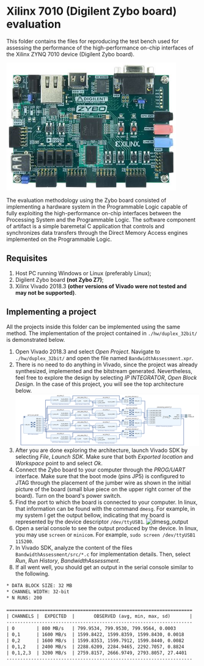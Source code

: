 # Xilinx 7010 (Digilent Zybo board) evaluation

This folder contains the files for reproducing the test bench used for assessing the performance of the high-performance on-chip interfaces of the Xilinx ZYNQ 7010 device (Digilent Zybo board).

![zybo_board](img/zybo.jpg "Digilent Zybo board")

The evaluation methodology using the Zybo board consisted of implementing a hardware system in the Programmable Logic capable of fully exploiting the high-performance on-chip interfaces between the Processing System and the Programmable Logic. The software component of artifact is a simple baremetal C application that controls and synchronizes data transfers through the Direct Memory Access engines implemented on the Programmable Logic.

## Requisites

1. Host PC running Windows or Linux (preferably Linux);
2. Digilent Zybo board **(not Zybo Z7)**;
3. Xilinx Vivado 2018.3 **(other versions of Vivado were not tested and may not be supported)**.

## Implementing a project

All the projects inside this folder can be implemented using the same method. The implementation of the project contained in `./hw/duplex_32bit/` is demonstrated below.

1. Open Vivado 2018.3 and select *Open Project*. Navigate to `./hw/duplex_32bit/` and open the file named `BandwidthAssessment.xpr`.
2. There is no need to do anything in Vivado, since the project was already synthesized, implemented and the bitstream generated. Nevertheless, feel free to explore the design by selecting *IP INTEGRATOR*, *Open Block Design*. In the case of this project, you will see the top architecture below.
![top_arch](img/top_arch.png "Top architecture")
3. After you are done exploring the architecture, launch Vivado SDK by selecting *File*, *Launch SDK*. Make sure that both *Exported location* and *Workspace* point to *<Local to Project>* and select *Ok*.
4. Connect the Zybo board to your computer through the *PROG/UART* interface. Make sure that the boot mode (pins JP5) is configured to JTAG through the placement of the jumber wire as shown in the initial picture of the board (small blue piece on the upper right corner of the board). Turn on the board's power switch.
5. Find the port to which the board is connected to your computer. In linux, that information can be found with the command `dmesg`. For example, in my system I get the output bellow, indicating that my board is represented by the device descriptor `/dev/ttyUSB1`.
![dmesg_output](dmesg_output "dmesg output")
6. Open a serial console to see the output produced by the device. In linux, you may use `screen` or `minicom`. For example, `sudo screen /dev/ttyUSB1 115200`.
7. In Vivado SDK, analyze the content of the files `BandwidthAssessment/src/*.c` for implementation details. Then, select *Run*, *Run History*, *BandwidthAssessment*.
8. If all went well, you should get an output in the serial console similar to the following.
```
* DATA BLOCK SIZE: 32 MB
* CHANNEL WIDTH: 32-bit
* N RUNS: 200

====================================================================
| CHANNELS |  EXPECTED  |       OBSERVED (avg, min, max, sd)       |
--------------------------------------------------------------------
| 0        | 800 MB/s   | 799.9534, 799.9530, 799.9564, 0.0003
| 0,1      | 1600 MB/s  | 1599.8422, 1599.8359, 1599.8430, 0.0018
| 0,2      | 1600 MB/s  | 1599.8353, 1599.7912, 1599.8440, 0.0082
| 0,1,2    | 2400 MB/s  | 2288.6209, 2284.9465, 2292.7057, 0.8824
| 0,1,2,3  | 3200 MB/s  | 2759.8157, 2666.9749, 2793.8057, 27.4401
--------------------------------------------------------------------
```